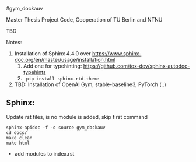 #gym_dockauv

Master Thesis Project Code, Cooperation of TU Berlin and NTNU

TBD

Notes:
1. Installation of Sphinx 4.4.0 over https://www.sphinx-doc.org/en/master/usage/installation.html
   1. Add one for typehinting: https://github.com/tox-dev/sphinx-autodoc-typehints
   2. ``` pip install sphinx-rtd-theme```
2. TBD: Installation of OpenAI Gym, stable-baseline3, PyTorch (..) 


## Sphinx:
Update rst files, is no module is added, skip first command
```shell
sphinx-apidoc -f -o source gym_dockauv
cd docs/
make clean
make html
```
+ add modules to index.rst





